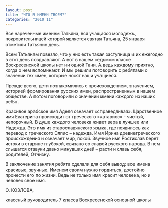 ```yaml
---
layout: post
title: "ЧТО В ИМЕНИ ТВОЕМ?"
categories: "2010 11"
---
```


Все нареченные именем Татьяна, вся учащаяся молодежь, покровительницей которой является святая Татьяна, 25 января отметили Татьянин день.

Всем Татьянам повезло, что у них есть такая заступница и их ежегодно в этот день поздравляют. А вот в нашем седьмом классе Воскресенской школы нет ни одной Тани. А ведь каждому приятно, когда о нем вспоминают. И мы решили поговорить с ребятами о значении тех имен, которые носят наши учащиеся.

Прежде всего, дети познакомились с происхождением, значением, историей формирования русских имен, распространенных в нашем обществе. А потом поговорили о значении имени каждого из наших ребят.

Красивое арабское имя Аделя означает «справедливая». Царственное имя Екатерина происходит от греческого «катариос» - чистый, непорочный. В душе каждого человека живет вера в лучшее или Надежда. Это имя из старославянского языка, где появилось как перевод с греческого Элпис – надежда. Имя Ирина древнегреческого происхождения и означает мир, покой. Звучное имя Ростислав берет истоки в старине глубокой, связано со славой русского народа. В нем слышатся отзвуки давно минувших дней – расти и славь себя, родителей, Отчизну.

В заключение занятия ребята сделали для себя вывод: все имена красивые, звучные. Именем своим нужно гордиться, достойно пронести его по жизни. Ведь не только имя красит человека, но и человек свое имя.

О. КОЗЛОВА,

классный руководитель 7 класса Воскресенской основной школы


